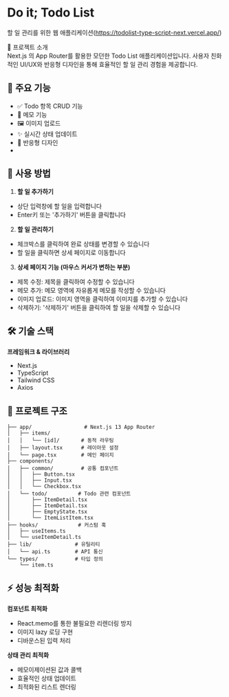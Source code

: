 # Do it; Todo List

할 일 관리를 위한 웹 애플리케이션(https://todolist-type-script-next.vercel.app/)

📌 프로젝트 소개  
Next.js 의 App Router를 활용한 모던한 Todo List 애플리케이션입니다. 사용자 친화적인 UI/UX와 반응형 디자인을 통해 효율적인 할 일 관리 경험을 제공합니다.

## 🌟 주요 기능
- ✅ Todo 항목 CRUD 기능
- 📝 메모 기능
- 🖼️ 이미지 업로드
- ✨ 실시간 상태 업데이트
- 📱 반응형 디자인
- 
## 📱 사용 방법

1. **할 일 추가하기**
  - 상단 입력창에 할 일을 입력합니다
  - Enter키 또는 '추가하기' 버튼을 클릭합니다

2. **할 일 관리하기**
  - 체크박스를 클릭하여 완료 상태를 변경할 수 있습니다
  - 할 일을 클릭하면 상세 페이지로 이동합니다

3. **상세 페이지 기능 (마우스 커서가 변하는 부분)**
  - 제목 수정: 제목을 클릭하여 수정할 수 있습니다 
  - 메모 추가: 메모 영역에 자유롭게 메모를 작성할 수 있습니다
  - 이미지 업로드: 이미지 영역을 클릭하여 이미지를 추가할 수 있습니다
  - 삭제하기: '삭제하기' 버튼을 클릭하여 할 일을 삭제할 수 있습니다

## 🛠️ 기술 스택
**프레임워크 & 라이브러리**
- Next.js 
- TypeScript
- Tailwind CSS
- Axios

## 📁 프로젝트 구조
```src/
├── app/                 # Next.js 13 App Router
│   ├── items/
│   │   └── [id]/       # 동적 라우팅
│   ├── layout.tsx      # 레이아웃 설정
│   └── page.tsx        # 메인 페이지
├── components/
│   ├── common/         # 공통 컴포넌트
│   │   ├── Button.tsx
│   │   ├── Input.tsx
│   │   └── Checkbox.tsx
│   └── todo/          # Todo 관련 컴포넌트
│       ├── ItemDetail.tsx
│       ├── ItemDetail.tsx
│       ├── EmptyState.tsx
│       └── ItemListItem.tsx
├── hooks/             # 커스텀 훅
│   ├── useItems.ts
│   └── useItemDetail.ts
├── lib/              # 유틸리티
│   └── api.ts        # API 통신
└── types/            # 타입 정의
    └── item.ts
```

## ⚡ 성능 최적화
**컴포넌트 최적화**

- React.memo를 통한 불필요한 리렌더링 방지
- 이미지 lazy 로딩 구현
- 디바운스된 입력 처리

**상태 관리 최적화**

- 메모이제이션된 값과 콜백
- 효율적인 상태 업데이트
- 최적화된 리스트 렌더링
